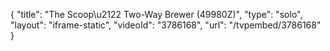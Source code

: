 {
    "title": "The Scoop\u2122 Two-Way Brewer (49980Z)",
    "type": "solo",
    "layout": "iframe-static",
    "videoId": "3786168",
    "url": "\/tvpembed\/3786168"
}